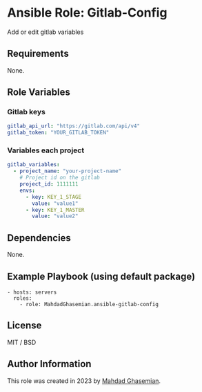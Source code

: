 # Ansible Role: Gitlab-Config

Add or edit gitlab variables

## Requirements

None.

## Role Variables

### Gitlab keys
```yaml
gitlab_api_url: "https://gitlab.com/api/v4"
gitlab_token: "YOUR_GITLAB_TOKEN"
```

### Variables each project
```yaml
gitlab_variables:
  - project_name: "your-project-name"
    # Project id on the gitlab
    project_id: 1111111
    envs:
      - key: KEY_1_STAGE
        value: "value1"
      - key: KEY_1_MASTER
        value: "value2"
```

## Dependencies

None.

## Example Playbook (using default package)

    - hosts: servers
      roles:
        - role: MahdadGhasemian.ansible-gitlab-config

## License

MIT / BSD

## Author Information

This role was created in 2023 by [Mahdad Ghasemian](https://mahdad.me/).